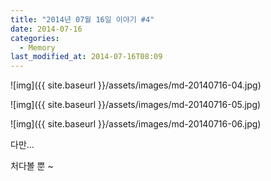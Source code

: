 ```yaml
---
title: "2014년 07월 16일 이야기 #4"
date: 2014-07-16
categories:
  - Memory
last_modified_at: 2014-07-16T08:09
---
```


![img]({{ site.baseurl }}/assets/images/md-20140716-04.jpg)

![img]({{ site.baseurl }}/assets/images/md-20140716-05.jpg)

![img]({{ site.baseurl }}/assets/images/md-20140716-06.jpg)

다만...

처다볼 뿐 ~
